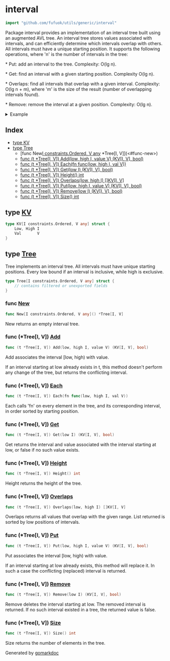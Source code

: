 <!-- Code generated by gomarkdoc. DO NOT EDIT -->

# interval

```go
import "github.com/fufuok/utils/generic/interval"
```

Package interval provides an implementation of an interval tree built using an augmented AVL tree\. An interval tree stores values associated with intervals\, and can efficiently determine which intervals overlap with others\. All intervals must have a unique starting position\. It supports the following operations\, where 'n' is the number of intervals in the tree:

\* Put: add an interval to the tree\. Complexity: O\(lg n\)\.

\* Get: find an interval with a given starting position\. Complexity O\(lg n\)\.

\* Overlaps: find all intervals that overlap with a given interval\. Complexity: O\(lg n \+ m\)\, where 'm' is the size of the result \(number of overlapping intervals found\)\.

\* Remove: remove the interval at a given position\. Complexity: O\(lg n\)\.

<details><summary>Example</summary>
<p>

```go
{
	tree := New[int, string]()
	tree.Put(0, 10, "foo")
	tree.Put(5, 9, "bar")
	tree.Put(10, 11, "baz")
	tree.Put(-10, 4, "quux")

	vals := tree.Overlaps(4, 10)
	for _, v := range vals {
		fmt.Println(v.Val)
	}

}
```

#### Output

```
foo
bar
```

</p>
</details>

## Index

- [type KV](<#type-kv>)
- [type Tree](<#type-tree>)
  - [func New[I constraints.Ordered, V any]() *Tree[I, V]](<#func-new>)
  - [func (t *Tree[I, V]) Add(low, high I, value V) (KV[I, V], bool)](<#func-treei-v-add>)
  - [func (t *Tree[I, V]) Each(fn func(low, high I, val V))](<#func-treei-v-each>)
  - [func (t *Tree[I, V]) Get(low I) (KV[I, V], bool)](<#func-treei-v-get>)
  - [func (t *Tree[I, V]) Height() int](<#func-treei-v-height>)
  - [func (t *Tree[I, V]) Overlaps(low, high I) []KV[I, V]](<#func-treei-v-overlaps>)
  - [func (t *Tree[I, V]) Put(low, high I, value V) (KV[I, V], bool)](<#func-treei-v-put>)
  - [func (t *Tree[I, V]) Remove(low I) (KV[I, V], bool)](<#func-treei-v-remove>)
  - [func (t *Tree[I, V]) Size() int](<#func-treei-v-size>)


## type [KV](<https://gitee.com/fufuok/utils/blob/master/generic/interval/itree.go#L27-L30>)

```go
type KV[I constraints.Ordered, V any] struct {
    Low, High I
    Val       V
}
```

## type [Tree](<https://gitee.com/fufuok/utils/blob/master/generic/interval/itree.go#L59-L61>)

Tree implements an interval tree\. All intervals must have unique starting positions\. Every low bound if an interval is inclusive\, while high is exclusive\.

```go
type Tree[I constraints.Ordered, V any] struct {
    // contains filtered or unexported fields
}
```

### func [New](<https://gitee.com/fufuok/utils/blob/master/generic/interval/itree.go#L64>)

```go
func New[I constraints.Ordered, V any]() *Tree[I, V]
```

New returns an empty interval tree\.

### func \(\*Tree\[I\, V\]\) [Add](<https://gitee.com/fufuok/utils/blob/master/generic/interval/itree.go#L72>)

```go
func (t *Tree[I, V]) Add(low, high I, value V) (KV[I, V], bool)
```

Add associates the interval \[low\, high\) with value\.

If an interval starting at low already exists in t\, this method doesn't perform any change of the tree\, but returns the conflicting interval\.

### func \(\*Tree\[I\, V\]\) [Each](<https://gitee.com/fufuok/utils/blob/master/generic/interval/itree.go#L114>)

```go
func (t *Tree[I, V]) Each(fn func(low, high I, val V))
```

Each calls 'fn' on every element in the tree\, and its corresponding interval\, in order sorted by starting position\.

### func \(\*Tree\[I\, V\]\) [Get](<https://gitee.com/fufuok/utils/blob/master/generic/interval/itree.go#L104>)

```go
func (t *Tree[I, V]) Get(low I) (KV[I, V], bool)
```

Get returns the interval and value associated with the interval starting at low\, or false if no such value exists\.

### func \(\*Tree\[I\, V\]\) [Height](<https://gitee.com/fufuok/utils/blob/master/generic/interval/itree.go#L119>)

```go
func (t *Tree[I, V]) Height() int
```

Height returns the height of the tree\.

### func \(\*Tree\[I\, V\]\) [Overlaps](<https://gitee.com/fufuok/utils/blob/master/generic/interval/itree.go#L90>)

```go
func (t *Tree[I, V]) Overlaps(low, high I) []KV[I, V]
```

Overlaps returns all values that overlap with the given range\. List returned is sorted by low positions of intervals\.

### func \(\*Tree\[I\, V\]\) [Put](<https://gitee.com/fufuok/utils/blob/master/generic/interval/itree.go#L82>)

```go
func (t *Tree[I, V]) Put(low, high I, value V) (KV[I, V], bool)
```

Put associates the interval \[low\, high\) with value\.

If an interval starting at low already exists\, this method will replace it\. In such a case the conflicting \(replaced\) interval is returned\.

### func \(\*Tree\[I\, V\]\) [Remove](<https://gitee.com/fufuok/utils/blob/master/generic/interval/itree.go#L96>)

```go
func (t *Tree[I, V]) Remove(low I) (KV[I, V], bool)
```

Remove deletes the interval starting at low\. The removed interval is returned\. If no such interval existed in a tree\, the returned value is false\.

### func \(\*Tree\[I\, V\]\) [Size](<https://gitee.com/fufuok/utils/blob/master/generic/interval/itree.go#L124>)

```go
func (t *Tree[I, V]) Size() int
```

Size returns the number of elements in the tree\.



Generated by [gomarkdoc](<https://github.com/princjef/gomarkdoc>)
